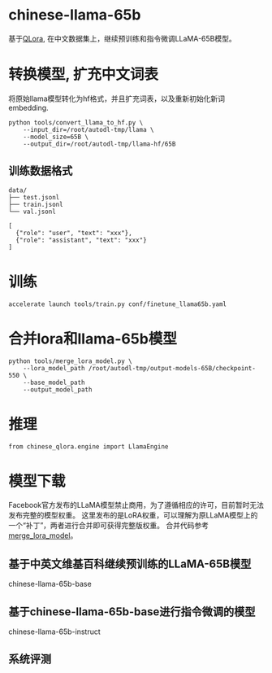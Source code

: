 # chinese-llama-65b

基于[QLora](https://arxiv.org/abs/2305.14314), 在中文数据集上，继续预训练和指令微调LLaMA-65B模型。

# 转换模型, 扩充中文词表
将原始llama模型转化为hf格式，并且扩充词表，以及重新初始化新词embedding.
```
python tools/convert_llama_to_hf.py \
    --input_dir=/root/autodl-tmp/llama \
    --model_size=65B \
    --output_dir=/root/autodl-tmp/llama-hf/65B
```

## 训练数据格式

```
data/
├── test.jsonl
├── train.jsonl
└── val.jsonl
```
```
[
  {"role": "user", "text": "xxx"},
  {"role": "assistant", "text": "xxx"}
]
```

# 训练
```
accelerate launch tools/train.py conf/finetune_llama65b.yaml
```

# 合并lora和llama-65b模型
```
python tools/merge_lora_model.py \
    --lora_model_path /root/autodl-tmp/output-models-65B/checkpoint-550 \
    --base_model_path
    --output_model_path
```


# 推理
```
from chinese_qlora.engine import LlamaEngine

```

# 模型下载
Facebook官方发布的LLaMA模型禁止商用，为了遵循相应的许可，目前暂时无法发布完整的模型权重。
这里发布的是LoRA权重，可以理解为原LLaMA模型上的一个“补丁”，两者进行合并即可获得完整版权重。
合并代码参考[merge_lora_model](tools/merge_lora_model.py)。

## 基于中英文维基百科继续预训练的LLaMA-65B模型
chinese-llama-65b-base

## 基于chinese-llama-65b-base进行指令微调的模型
chinese-llama-65b-instruct

## 系统评测
